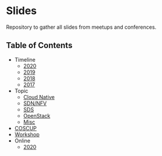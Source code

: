 # Slides
Repository to gather all slides from meetups and conferences.

## Table of Contents

- Timeline
  - [2020](timeline/2020.md)
  - [2019](timeline/2019.md)
  - [2018](timeline/2018.md)
  - [2017](timeline/2017.md)
- Topic
  - [Cloud Native](topic/cloud-native.md)
  - [SDN/NFV](topic/sdn.md)
  - [SDS](topic/sds.md)
  - [OpenStack](topic/openstack.md)
  - [Misc](topic/misc.md)
- [COSCUP](coscup/README.md)
- [Workshop](workshop/README.md)
- Online
  - [2020](online-only/2020.md)
